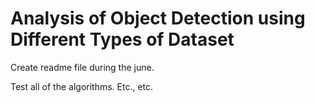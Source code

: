 # Analysis of Object Detection using Different Types of Dataset

Create readme file during the june. 

Test all of the algorithms. Etc., etc.
